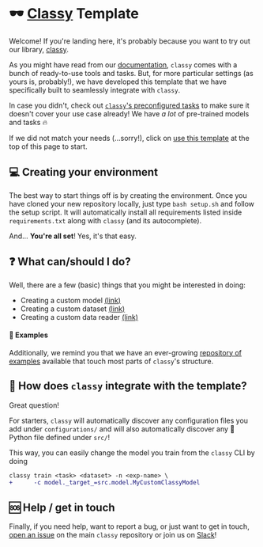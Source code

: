# :dark_sunglasses: [Classy](https://github.com/sunglasses-ai/classy) Template

Welcome! If you're landing here, it's probably because you want to try out our library, [classy](https://github.com/sunglasses-ai/classy).

As you might have read from our [documentation](https://sunglasses-ai.github.io/classy/docs/intro), `classy` comes with a bunch of ready-to-use tools and tasks.
But, for more particular settings (as yours is, probably!), we have developed this template that we have specifically built to seamlessly integrate with `classy`.

In case you didn't, check out [`classy`'s preconfigured tasks](https://sunglasses-ai.github.io/classy/docs/getting-started/no-code/tasks/) to make sure it doesn't cover your use case already! We have *a lot* of pre-trained models and tasks :fire: 

If we did not match your needs (...sorry!), click on [use this template](https://github.com/sunglasses-ai/classy-template/generate) at the top of this page to start.

## :computer: Creating your environment

The best way to start things off is by creating the environment. Once you have cloned your new repository locally, just type `bash setup.sh` and follow the setup script.
It will automatically install all requirements listed inside `requirements.txt` along with `classy` (and its autocomplete).


And... **You're all set**! Yes, it's that easy.

## :question: What can/should I do?

Well, there are a few (basic) things that you might be interested in doing:

- Creating a custom model [(link)](https://sunglasses-ai.github.io/classy/docs/getting-started/overriding-code/custom-model)
- Creating a custom dataset [(link)](https://sunglasses-ai.github.io/classy/docs/advanced/custom-dataset/)
- Creating a custom data reader [(link)](https://sunglasses-ai.github.io/classy/docs/getting-started/overriding-code/custom-data-form/)

#### :scroll: Examples

Additionally, we remind you that we have an ever-growing [repository of examples](https://github.com/sunglasses-ai/classy-examples) available that touch most parts of `classy`'s structure.

## :robot: How does `classy` integrate with the template?

Great question! 

For starters, `classy` will automatically discover any configuration files you add under `configurations/` and will also automatically discover any :snake: Python file defined under `src/`!

This way, you can easily change the model you train from the `classy` CLI by doing

```diff
classy train <task> <dataset> -n <exp-name> \
+      -c model._target_=src.model.MyCustomClassyModel
```

## :sos: Help / get in touch

Finally, if you need help, want to report a bug, or just want to get in touch, [open an issue](https://github.com/sunglasses-ai/classy/issues/new) on the main `classy` repository or join us on [Slack](https://sunglasses-ai.slack.com)!
